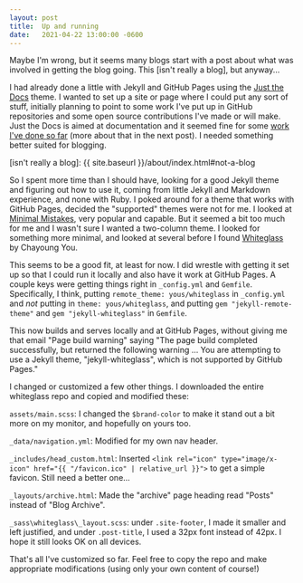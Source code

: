 ```yaml
---
layout: post
title:  Up and running
date:   2021-04-22 13:00:00 -0600
---
```


<!-- categories: do not work yet -->

Maybe I'm wrong, but it seems many blogs start with a post about what was involved in getting the blog going. This [isn't really a blog], but anyway...

I had already done a little with Jekyll and GitHub Pages using the [Just the Docs](https://github.com/pmarsceill/just-the-docs) theme. I wanted to set up a site or page where I could put any sort of stuff, initially planning to point to some work I've put up in GitHub repositories and some open source contributions I've made or will make. Just the Docs is aimed at documentation and it seemed fine for some [work I've done so far](https://raygard.github.io/giflzw/) (more about that in the next post). I needed something better suited for blogging.

<!-- more -->

[isn't really a blog]: {{ site.baseurl }}/about/index.html#not-a-blog

So I spent more time than I should have, looking for a good Jekyll theme and figuring out how to use it, coming from little Jekyll and Markdown experience, and none with Ruby. I poked around for a theme that works with GitHub Pages, decided the "supported" themes were not for me. I looked at [Minimal Mistakes](https://mmistakes.github.io/minimal-mistakes/), very popular and capable. But it seemed a bit too much for me and I wasn't sure I wanted a two-column theme. I looked for something more minimal, and looked at several before I found [Whiteglass](https://github.com/yous/whiteglass) by Chayoung You.

This seems to be a good fit, at least for now. I did wrestle with getting it set up so that I could run it locally and also have it work at GitHub Pages. A couple keys were getting things right in ``_config.yml`` and ``Gemfile``. Specifically, I think, putting ``remote_theme: yous/whiteglass`` in ``_config.yml`` and _not_ putting in ``theme: yous/whiteglass``, and putting 
``gem "jekyll-remote-theme"`` and ``gem "jekyll-whiteglass"`` in ``Gemfile``.

This now builds and serves locally and at GitHub Pages, without giving me that email "Page build warning" saying "The page build completed successfully, but returned the following warning ...  You are attempting to use a Jekyll theme, "jekyll-whiteglass", which is not supported by GitHub Pages."

I changed or customized a few other things. I downloaded the entire whiteglass repo and copied and modified these:

``assets/main.scss``: I changed the ``$brand-color`` to make it stand out a bit more on my monitor, and hopefully on yours too.

``_data/navigation.yml``: Modified for my own nav header.

``_includes/head_custom.html``: Inserted ``<link rel="icon" type="image/x-icon" href="{{ "/favicon.ico" | relative_url }}">`` to get a simple favicon. Still need a better one...

``_layouts/archive.html``: Made the "archive" page heading read "Posts" instead of "Blog Archive". 

``_sass\whiteglass\_layout.scss``: under ``.site-footer``, I made it smaller and left justified, and under ``.post-title``, I used a 32px font instead of 42px. I hope it still looks OK on all devices.

That's all I've customized so far. Feel free to copy the repo and make appropriate modifications (using only your own content of course!)

